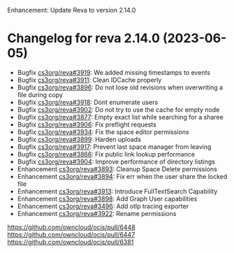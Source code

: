 Enhancement: Update Reva to version 2.14.0

Changelog for reva 2.14.0 (2023-06-05)
=======================================

*   Bugfix [cs3org/reva#3919](https://github.com/cs3org/reva/pull/3919): We added missing timestamps to events
*   Bugfix [cs3org/reva#3911](https://github.com/cs3org/reva/pull/3911): Clean IDCache properly
*   Bugfix [cs3org/reva#3896](https://github.com/cs3org/reva/pull/3896): Do not lose old revisions when overwriting a file during copy
*   Bugfix [cs3org/reva#3918](https://github.com/cs3org/reva/pull/3918): Dont enumerate users
*   Bugfix [cs3org/reva#3902](https://github.com/cs3org/reva/pull/3902): Do not try to use the cache for empty node
*   Bugfix [cs3org/reva#3877](https://github.com/cs3org/reva/pull/3877): Empty exact list while searching for a sharee
*   Bugfix [cs3org/reva#3906](https://github.com/cs3org/reva/pull/3906): Fix preflight requests
*   Bugfix [cs3org/reva#3934](https://github.com/cs3org/reva/pull/3934): Fix the space editor permissions
*   Bugfix [cs3org/reva#3899](https://github.com/cs3org/reva/pull/3899): Harden uploads
*   Bugfix [cs3org/reva#3917](https://github.com/cs3org/reva/pull/3917): Prevent last space manager from leaving
*   Bugfix [cs3org/reva#3866](https://github.com/cs3org/reva/pull/3866): Fix public link lookup performance
*   Bugfix [cs3org/reva#3904](https://github.com/cs3org/reva/pull/3904): Improve performance of directory listings
*   Enhancement [cs3org/reva#3893](https://github.com/cs3org/reva/pull/3893): Cleanup Space Delete permissions
*   Enhancement [cs3org/reva#3894](https://github.com/cs3org/reva/pull/3894): Fix err when the user share the locked file
*   Enhancement [cs3org/reva#3913](https://github.com/cs3org/reva/pull/3913): Introduce FullTextSearch Capability
*   Enhancement [cs3org/reva#3898](https://github.com/cs3org/reva/pull/3898): Add Graph User capabilities
*   Enhancement [cs3org/reva#3496](https://github.com/cs3org/reva/pull/3496): Add otlp tracing exporter
*   Enhancement [cs3org/reva#3922](https://github.com/cs3org/reva/pull/3922): Rename permissions

https://github.com/owncloud/ocis/pull/6448
https://github.com/owncloud/ocis/pull/6447
https://github.com/owncloud/ocis/pull/6381
